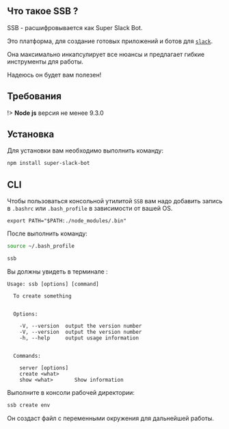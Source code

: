 ## Что такое SSB ?
SSB - расшифровывается как Super Slack Bot.

Это платформа, для создание готовых приложений и ботов для [`slack`](https://slack.com/).

Она максимально инкапсулирует все нюансы и предлагает гибкие инструменты для работы.

Надеюсь он будет вам полезен!

## Требования

!> **Node js** версия не менее 9.3.0

## Установка 
Для установки вам необходимо выполнить команду:

```bash
npm install super-slack-bot
```

## CLI
Чтобы пользоваться консольной утилитой `SSB` вам надо добавить запись в `.bashrc` или `.bash_profile` в зависимости от вашей OS.
 ```text
export PATH="$PATH:./node_modules/.bin"
```

После выполнить команду:

```bash
source ~/.bash_profile
```
```bash
ssb
```
Вы должны увидеть в терминале :
```wiki
Usage: ssb [options] [command]

  To create something


  Options:

    -V, --version  output the version number
    -V, --version  output the version number
    -h, --help     output usage information


  Commands:

    server [options]
    create <what>
    show <what>       Show information

```

Выполните в консоли рабочей директории:

```bash
ssb create env
```

Он создаст файл с переменными окружения для дальнейшей работы.
